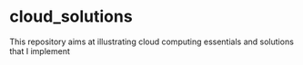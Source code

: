 # cloud_solutions
This repository aims at illustrating cloud computing essentials and solutions that I implement 
